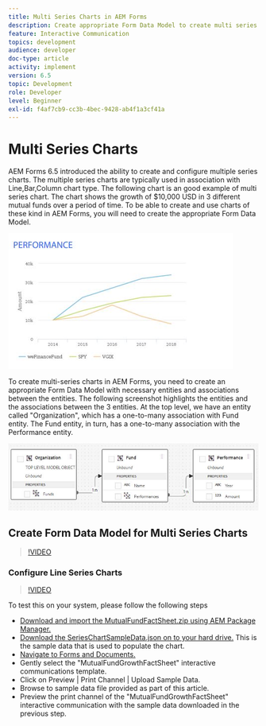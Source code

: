 ```yaml
---
title: Multi Series Charts in AEM Forms
description: Create appropriate Form Data Model to create multi series charts in print and web channel documents.
feature: Interactive Communication
topics: development
audience: developer
doc-type: article
activity: implement
version: 6.5
topic: Development
role: Developer
level: Beginner
exl-id: f4af7cb9-cc3b-4bec-9428-ab4f1a3cf41a
---
```

# Multi Series Charts

AEM Forms 6.5 introduced the ability to create and configure multiple series charts. The multiple series charts are typically used in association with Line,Bar,Column chart type. The following chart is an good example of multi series chart. The chart shows the growth of $10,000 USD in 3 different mutual funds over a period of time. To be able to create and use charts of these kind in AEM Forms, you will need to create the appropriate Form Data Model.

![Multi-series chart](assets/seriescharts.jfif)

To create multi-series charts in AEM Forms, you need to create an appropriate Form Data Model with necessary entities and associations between the entities. The following screenshot highlights the entities and the associations between the 3 entities. At the top level, we have an entity called "Organization", which has a one-to-many association with Fund entity. The Fund entity, in turn, has a one-to-many association with the Performance entity.

![Form data model](assets/formdatamodel.jfif)

## Create Form Data Model for Multi Series Charts

>[!VIDEO](https://video.tv.adobe.com/v/26352/quality=9)

### Configure Line Series Charts

>[!VIDEO](https://video.tv.adobe.com/v/26353?quality=9&learn=on)

To test this on your system, please follow the following steps

* [Download and import the MutualFundFactSheet.zip using AEM Package Manager.](assets/mutualfundfactsheet.zip)
* [Download the SeriesChartSampleData.json on to your hard drive.](assets/serieschartsampledata.json) This is the sample data that is used to populate the chart.
* [Navigate to Forms and Documents.](http://localhost:4502/aem/forms.html/content/dam/formsanddocuments)
* Gently select the "MutualFundGrowthFactSheet" interactive communications template.
* Click on Preview | Print Channel | Upload Sample Data.
* Browse to sample data file provided as part of this article.
* Preview the print channel of the "MutualFundGrowthFactSheet" interactive communication with the sample data downloaded in the previous step.

